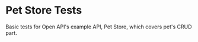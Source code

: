 # Pet Store Tests

Basic tests for Open API's example API, Pet Store, which covers pet's CRUD part.
